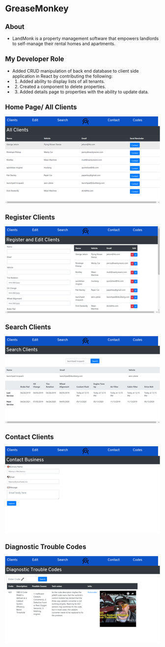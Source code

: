 # GreaseMonkey

## About
* LandMonk is a property management software that empowers landlords to self-manage their rental homes and apartments. 

## My Developer Role
* Added CRUD manipulation of back end database to client side application in React by contributing the following:
* 1. Added ability to display lists of all tenants.
* 2. Created a component to delete properties. 
* 3. Added details page to properties with the ability to update data.


## Home Page/ All Clients 
![Home](https://github.com/theoriginalcaliforniaburrito/GreaseMonkey/blob/master/redwood-fullstack-frontend/AllClients.png?raw=true "Title")

## Register Clients
![Register](https://github.com/theoriginalcaliforniaburrito/GreaseMonkey/blob/master/redwood-fullstack-frontend/RegisterClients.png?raw=true "Title")

## Search Clients
![Search](https://github.com/theoriginalcaliforniaburrito/GreaseMonkey/blob/master/redwood-fullstack-frontend/SearchClients.png?raw=true "Title")

## Contact Clients
![Contact](https://github.com/theoriginalcaliforniaburrito/GreaseMonkey/blob/master/redwood-fullstack-frontend/Contact.png?raw=true "Title")

## Diagnostic Trouble Codes
![DTC](https://github.com/theoriginalcaliforniaburrito/GreaseMonkey/blob/master/redwood-fullstack-frontend/DTC.png?raw=true "Title")
